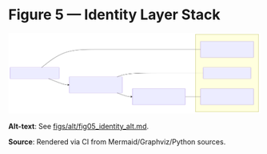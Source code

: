 # Figure 5 — Identity Layer Stack

![Figure 5](figs/svg/figure5.svg)

**Alt-text**: See [figs/alt/fig05_identity_alt.md](figs/alt/fig05_identity_alt.md).

**Source**: Rendered via CI from Mermaid/Graphviz/Python sources.
